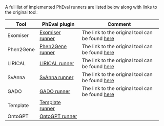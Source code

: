 A full list of implemented PhEval runners are listed below along with links to the original tool:

| Tool      | PhEval plugin                                                              | Comment                                                                                                               |
|-----------|----------------------------------------------------------------------------|-----------------------------------------------------------------------------------------------------------------------|
| Exomiser  | [Exomiser runner](https://github.com/monarch-initiative/pheval.exomiser)   | The link to the original tool can be found [here](https://github.com/exomiser/Exomiser)                               |
| Phen2Gene | [Phen2Gene runner](https://github.com/monarch-initiative/pheval.phen2gene) | The link to the original tool can be found [here](https://github.com/WGLab/Phen2Gene)                                 |
| LIRICAL   | [LIRICAL runner](https://github.com/monarch-initiative/pheval.lirical)     | The link to the original tool can be found [here](https://github.com/TheJacksonLaboratory/LIRICAL)                    |
| SvAnna    | [SvAnna runner](https://github.com/monarch-initiative/pheval.svanna)       | The link to the original tool can be found [here](https://github.com/TheJacksonLaboratory/SvAnna)                     |
| GADO      | [GADO runner](https://github.com/monarch-initiative/pheval.gado)           | The link to the original tool can be found [here](https://github.com/molgenis/systemsgenetics/wiki/GADO-Command-line) |
| Template  | [Template runner](https://github.com/monarch-initiative/pheval.template)   |                                                                                                                       |
| OntoGPT   | [OntoGPT runner](https://github.com/monarch-initiative/pheval.ontogpt)     |                                                                                                                       |

